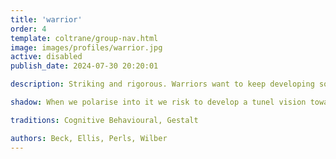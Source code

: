 ```yaml
---
title: 'warrior'
order: 4
template: coltrane/group-nav.html
image: images/profiles/warrior.jpg
active: disabled
publish_date: 2024-07-30 20:20:01

description: Striking and rigorous. Warriors want to keep developing so they can achieve the next stage, to become more powerful and efficient. The Warrior has a self development approach, aiming to help by becoming stronger, achieving higher concepts and techniques.

shadow: When we polarise into it we risk to develop a tunel vision towards our fight and projects, not able to see around anymore. Disconnection from others and their own feelings leads to tunnel vision, where they can only go forward.

traditions: Cognitive Behavioural, Gestalt

authors: Beck, Ellis, Perls, Wilber
---
```

